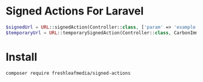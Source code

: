 # Signed Actions For Laravel

```php
$signedUrl = URL::signedAction(Controller::class, ['param' => 'example']);
$temporaryUrl = URL::temporarySignedAction(Controller::class, CarbonImmutable::tomorrow(), ['param' => 'example']);
```

# Install

```
composer require freshleafmedia/signed-actions
```